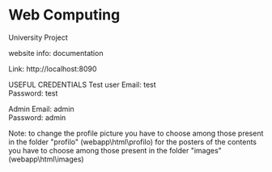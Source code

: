 # Web Computing
University Project

website info: documentation

Link: http://localhost:8090

USEFUL CREDENTIALS
Test user
Email: test   
Password: test

Admin
Email: admin  
Password: admin

Note: to change the profile picture you have to choose among those present in the folder "profilo" (webapp\html\profilo)
     for the posters of the contents you have to choose among those present in the folder "images" (webapp\html\images)
